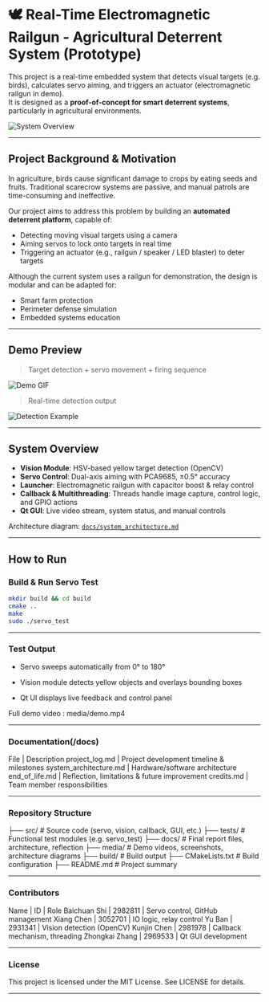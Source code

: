 # 🕊️ Real-Time Electromagnetic Railgun - Agricultural Deterrent System (Prototype)

This project is a real-time embedded system that detects visual targets (e.g. birds), calculates servo aiming, and triggers an actuator (electromagnetic railgun in demo).  
It is designed as a **proof-of-concept for smart deterrent systems**, particularly in agricultural environments.

![System Overview](media/system_diagram.png)

---

##  Project Background & Motivation

In agriculture, birds cause significant damage to crops by eating seeds and fruits. Traditional scarecrow systems are passive, and manual patrols are time-consuming and ineffective.

Our project aims to address this problem by building an **automated deterrent platform**, capable of:
- Detecting moving visual targets using a camera
- Aiming servos to lock onto targets in real time
- Triggering an actuator (e.g., railgun / speaker / LED blaster) to deter targets

Although the current system uses a railgun for demonstration, the design is modular and can be adapted for:
-  Smart farm protection
-  Perimeter defense simulation
-  Embedded systems education

---

##  Demo Preview

>  Target detection + servo movement + firing sequence

![Demo GIF](media/demo.gif)

>  Real-time detection output

![Detection Example](media/vision_output.png)

---

##  System Overview

-  **Vision Module**: HSV-based yellow target detection (OpenCV)
-  **Servo Control**: Dual-axis aiming with PCA9685, ±0.5° accuracy
-  **Launcher**: Electromagnetic railgun with capacitor boost & relay control
-  **Callback & Multithreading**: Threads handle image capture, control logic, and GPIO actions
-  **Qt GUI**: Live video stream, system status, and manual controls

 Architecture diagram: [`docs/system_architecture.md`](docs/system_architecture.md)

---

##  How to Run

###  Build & Run Servo Test

```bash
mkdir build && cd build
cmake ..
make
sudo ./servo_test

``` 

---

###  Test Output 

- Servo sweeps automatically from 0° to 180°

- Vision module detects yellow objects and overlays bounding boxes

- Qt UI displays live feedback and control panel

Full demo video : media/demo.mp4

---

### Documentation(/docs)

File | Description
project_log.md | Project development timeline & milestones
system_architecture.md | Hardware/software architecture
end_of_life.md | Reflection, limitations & future improvement
credits.md | Team member responsibilities

---

### Repository Structure

├── src/                 # Source code (servo, vision, callback, GUI, etc.)
├── tests/               # Functional test modules (e.g. servo_test)
├── docs/                # Final report files, architecture, reflection
├── media/               # Demo videos, screenshots, architecture diagrams
├── build/               # Build output
├── CMakeLists.txt       # Build configuration
├── README.md            # Project summary

---

###  Contributors

Name | ID | Role
Baichuan Shi | 2982811 | Servo control, GitHub management
Xiang Chen | 3052701 | IO logic, relay control
Yu Ban | 2931341 | Vision detection (OpenCV)
Kunjin Chen | 2981978 | Callback mechanism, threading
Zhongkai Zhang | 2969533 | Qt GUI development

---

### License

This project is licensed under the MIT License. See LICENSE for details.

---